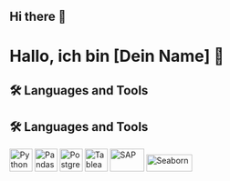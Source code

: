 ## Hi there 👋

<!--
**sakr26/sakr26** is a ✨ _special_ ✨ repository because its `README.md` (this file) appears on your GitHub profile.

Here are some ideas to get you started:

- 🔭 I’m currently working on ...
- 🌱 I’m currently learning ...
- 👯 I’m looking to collaborate on ...
- 🤔 I’m looking for help with ...
- 💬 Ask me about ...
- 📫 How to reach me: ...
- 😄 Pronouns: ...
- ⚡ Fun fact: ...
-->

# Hallo, ich bin [Dein Name] 👋

## 🛠️ Languages and Tools



## 🛠️ Languages and Tools

<!-- Python -->
<img src="https://cdn.jsdelivr.net/gh/devicons/devicon/icons/python/python-original.svg" width="40" height="40" alt="Python" />

<!-- Pandas -->
<img src="https://pandas.pydata.org/static/img/pandas_mark.svg" width="40" height="40" alt="Pandas" />

<!-- PostgreSQL -->
<img src="https://cdn.jsdelivr.net/gh/devicons/devicon/icons/postgresql/postgresql-original.svg" width="40" height="40" alt="PostgreSQL" />

<!-- Tableau -->
<img src="https://cdn.worldvectorlogo.com/logos/tableau-software.svg" width="40" height="40" alt="Tableau" />


<!-- SAP -->
<img src="https://upload.wikimedia.org/wikipedia/commons/5/59/SAP_2011_logo.svg" width="60" height="40" alt="SAP" />


<!-- Seaborn -->
<img src="https://seaborn.pydata.org/_static/logo-wide-lightbg.svg" width="80" height="30" alt="Seaborn" />


